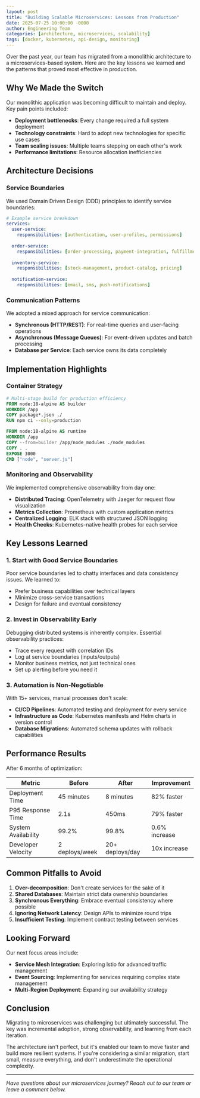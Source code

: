```yaml
---
layout: post
title: "Building Scalable Microservices: Lessons from Production"
date: 2025-07-25 10:00:00 -0000
author: Engineering Team
categories: [architecture, microservices, scalability]
tags: [docker, kubernetes, api-design, monitoring]
---
```


Over the past year, our team has migrated from a monolithic architecture to a microservices-based system. Here are the key lessons we learned and the patterns that proved most effective in production.

## Why We Made the Switch

Our monolithic application was becoming difficult to maintain and deploy. Key pain points included:

- **Deployment bottlenecks**: Every change required a full system deployment
- **Technology constraints**: Hard to adopt new technologies for specific use cases
- **Team scaling issues**: Multiple teams stepping on each other's work
- **Performance limitations**: Resource allocation inefficiencies

## Architecture Decisions

### Service Boundaries

We used Domain Driven Design (DDD) principles to identify service boundaries:

```yaml
# Example service breakdown
services:
  user-service:
    responsibilities: [authentication, user-profiles, permissions]
    
  order-service:
    responsibilities: [order-processing, payment-integration, fulfillment]
    
  inventory-service:
    responsibilities: [stock-management, product-catalog, pricing]
    
  notification-service:
    responsibilities: [email, sms, push-notifications]
```

### Communication Patterns

We adopted a mixed approach for service communication:

- **Synchronous (HTTP/REST)**: For real-time queries and user-facing operations
- **Asynchronous (Message Queues)**: For event-driven updates and batch processing
- **Database per Service**: Each service owns its data completely

## Implementation Highlights

### Container Strategy

```dockerfile
# Multi-stage build for production efficiency
FROM node:18-alpine AS builder
WORKDIR /app
COPY package*.json ./
RUN npm ci --only=production

FROM node:18-alpine AS runtime
WORKDIR /app
COPY --from=builder /app/node_modules ./node_modules
COPY . .
EXPOSE 3000
CMD ["node", "server.js"]
```

### Monitoring and Observability

We implemented comprehensive observability from day one:

- **Distributed Tracing**: OpenTelemetry with Jaeger for request flow visualization
- **Metrics Collection**: Prometheus with custom application metrics
- **Centralized Logging**: ELK stack with structured JSON logging
- **Health Checks**: Kubernetes-native health probes for each service

## Key Lessons Learned

### 1. Start with Good Service Boundaries

Poor service boundaries led to chatty interfaces and data consistency issues. We learned to:
- Prefer business capabilities over technical layers
- Minimize cross-service transactions
- Design for failure and eventual consistency

### 2. Invest in Observability Early

Debugging distributed systems is inherently complex. Essential observability practices:
- Trace every request with correlation IDs
- Log at service boundaries (inputs/outputs)
- Monitor business metrics, not just technical ones
- Set up alerting before you need it

### 3. Automation is Non-Negotiable

With 15+ services, manual processes don't scale:
- **CI/CD Pipelines**: Automated testing and deployment for every service
- **Infrastructure as Code**: Kubernetes manifests and Helm charts in version control
- **Database Migrations**: Automated schema updates with rollback capabilities

## Performance Results

After 6 months of optimization:

| Metric | Before | After | Improvement |
|--------|--------|-------|-------------|
| Deployment Time | 45 minutes | 8 minutes | 82% faster |
| P95 Response Time | 2.1s | 450ms | 79% faster |
| System Availability | 99.2% | 99.8% | 0.6% increase |
| Developer Velocity | 2 deploys/week | 20+ deploys/day | 10x increase |

## Common Pitfalls to Avoid

1. **Over-decomposition**: Don't create services for the sake of it
2. **Shared Databases**: Maintain strict data ownership boundaries  
3. **Synchronous Everything**: Embrace eventual consistency where possible
4. **Ignoring Network Latency**: Design APIs to minimize round trips
5. **Insufficient Testing**: Implement contract testing between services

## Looking Forward

Our next focus areas include:
- **Service Mesh Integration**: Exploring Istio for advanced traffic management
- **Event Sourcing**: Implementing for services requiring complex state management
- **Multi-Region Deployment**: Expanding our availability strategy

## Conclusion

Migrating to microservices was challenging but ultimately successful. The key was incremental adoption, strong observability, and learning from each iteration.

The architecture isn't perfect, but it's enabled our team to move faster and build more resilient systems. If you're considering a similar migration, start small, measure everything, and don't underestimate the operational complexity.

---

*Have questions about our microservices journey? Reach out to our team or leave a comment below.*